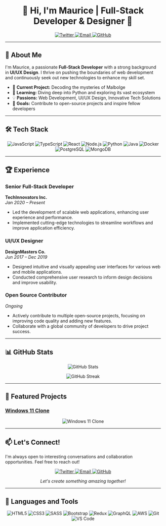 <h1 align="center">👋 Hi, I'm Maurice | Full-Stack Developer & Designer 🚀</h1>

<p align="center">
  <a href="https://twitter.com/Jisllos">
    <img src="https://img.shields.io/badge/Twitter-1DA1F2?style=for-the-badge&logo=twitter&logoColor=white" alt="Twitter">
  </a>
  <a href="mailto:maurice403298z2@gmail.com">
    <img src="https://img.shields.io/badge/Email-D14836?style=for-the-badge&logo=gmail&logoColor=white" alt="Email">
  </a>
  <a href="https://github.com/Jisll">
    <img src="https://img.shields.io/github/followers/Jisll?label=Follow&style=for-the-badge&logo=github" alt="GitHub">
  </a>
</p>

---

## 🌟 About Me

I'm Maurice, a passionate **Full-Stack Developer** with a strong background in **UI/UX Design**. I thrive on pushing the boundaries of web development and continuously seek out new technologies to enhance my skill set.

- 🔭 **Current Project:** Decoding the mysteries of Malbolge
- 🌱 **Learning:** Diving deep into Python and exploring its vast ecosystem
- 💡 **Passions:** Web Development, UI/UX Design, Innovative Tech Solutions
- 🚀 **Goals:** Contribute to open-source projects and inspire fellow developers

---

## 🛠️ Tech Stack

<p align="center">
  <img src="https://img.shields.io/badge/JavaScript-F7DF1E?style=for-the-badge&logo=javascript&logoColor=black" alt="JavaScript">
  <img src="https://img.shields.io/badge/TypeScript-3178C6?style=for-the-badge&logo=typescript&logoColor=white" alt="TypeScript">
  <img src="https://img.shields.io/badge/React-61DAFB?style=for-the-badge&logo=react&logoColor=black" alt="React">
  <img src="https://img.shields.io/badge/Node.js-339933?style=for-the-badge&logo=node.js&logoColor=white" alt="Node.js">
  <img src="https://img.shields.io/badge/Python-3776AB?style=for-the-badge&logo=python&logoColor=white" alt="Python">
  <img src="https://img.shields.io/badge/Java-007396?style=for-the-badge&logo=java&logoColor=white" alt="Java">
  <img src="https://img.shields.io/badge/Docker-2496ED?style=for-the-badge&logo=docker&logoColor=white" alt="Docker">
  <img src="https://img.shields.io/badge/PostgreSQL-336791?style=for-the-badge&logo=postgresql&logoColor=white" alt="PostgreSQL">
  <img src="https://img.shields.io/badge/MongoDB-47A248?style=for-the-badge&logo=mongodb&logoColor=white" alt="MongoDB">
</p>

---

## 🏆 Experience

### **Senior Full-Stack Developer**  
**TechInnovators Inc.**  
*Jan 2020 – Present*
- Led the development of scalable web applications, enhancing user experience and performance.
- Implemented cutting-edge technologies to streamline workflows and improve application efficiency.

### **UI/UX Designer**  
**DesignMasters Co.**  
*Jun 2017 – Dec 2019*
- Designed intuitive and visually appealing user interfaces for various web and mobile applications.
- Conducted comprehensive user research to inform design decisions and improve usability.

### **Open Source Contributor**  
*Ongoing*
- Actively contribute to multiple open-source projects, focusing on improving code quality and adding new features.
- Collaborate with a global community of developers to drive project success.

---

## 📊 GitHub Stats

<p align="center">
  <img src="https://github-readme-stats.vercel.app/api?username=Jisll&show_icons=true&count_private=true&theme=radical" alt="GitHub Stats" />
</p>

<p align="center">
  <img src="https://github-readme-streak-stats.herokuapp.com/?user=Jisll&theme=radical" alt="GitHub Streak" />
</p>

---

## 🌟 Featured Projects

### [Windows 11 Clone](https://github.com/Jisll/windows11)
<p align="center">
  <img src="https://github-readme-stats.vercel.app/api/pin/?username=Jisll&repo=windows11&theme=radical" alt="Windows 11 Clone" />
</p>

<!-- Add more featured projects as needed -->

---

## 📫 Let's Connect!

I'm always open to interesting conversations and collaboration opportunities. Feel free to reach out!

<p align="center">
  <a href="https://twitter.com/Jisllos">
    <img src="https://img.shields.io/badge/Twitter-1DA1F2?style=for-the-badge&logo=twitter&logoColor=white" alt="Twitter">
  </a>
  <a href="mailto:maurice403298z2@gmail.com">
    <img src="https://img.shields.io/badge/Email-D14836?style=for-the-badge&logo=gmail&logoColor=white" alt="Email">
  </a>
  <a href="https://github.com/Jisll">
    <img src="https://img.shields.io/github/followers/Jisll?label=Follow&style=for-the-badge&logo=github" alt="GitHub">
  </a>
</p>

<p align="center">
  <i>Let's create something amazing together!</i>
</p>

---

## 💬 Languages and Tools

<p align="center">
  <img src="https://img.shields.io/badge/HTML5-E34F26?style=flat-square&logo=html5&logoColor=white" alt="HTML5">
  <img src="https://img.shields.io/badge/CSS3-1572B6?style=flat-square&logo=css3&logoColor=white" alt="CSS3">
  <img src="https://img.shields.io/badge/SASS-CC6699?style=flat-square&logo=sass&logoColor=white" alt="SASS">
  <img src="https://img.shields.io/badge/Bootstrap-7952B3?style=flat-square&logo=bootstrap&logoColor=white" alt="Bootstrap">
  <img src="https://img.shields.io/badge/Redux-764ABC?style=flat-square&logo=redux&logoColor=white" alt="Redux">
  <img src="https://img.shields.io/badge/GraphQL-E10098?style=flat-square&logo=graphql&logoColor=white" alt="GraphQL">
  <img src="https://img.shields.io/badge/AWS-232F3E?style=flat-square&logo=amazonaws&logoColor=white" alt="AWS">
  <img src="https://img.shields.io/badge/Git-F05032?style=flat-square&logo=git&logoColor=white" alt="Git">
  <img src="https://img.shields.io/badge/Visual%20Studio-Code-007ACC?style=flat-square&logo=visual-studio-code&logoColor=white" alt="VS Code">
</p>

